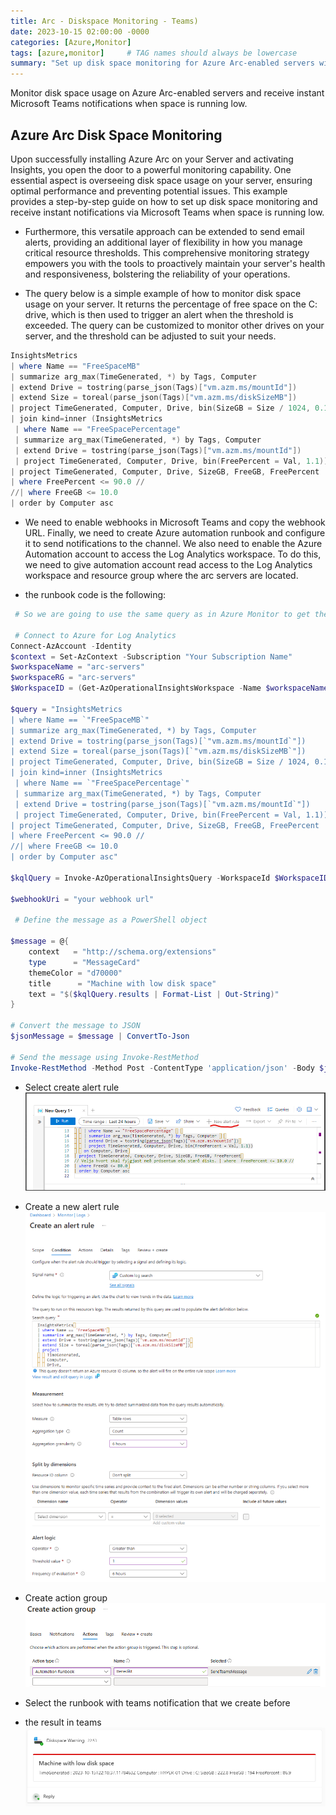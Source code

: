 ```yaml
---
title: Arc - Diskspace Monitoring - Teams)
date: 2023-10-15 02:00:00 -0000
categories: [Azure,Monitor]
tags: [azure,monitor]     # TAG names should always be lowercase
summary: "Set up disk space monitoring for Azure Arc-enabled servers with Teams notifications when storage is running low using Azure Monitor Insights."
---
```


Monitor disk space usage on Azure Arc-enabled servers and receive instant Microsoft Teams notifications when space is running low.

<!--more-->

## Azure Arc Disk Space Monitoring

Upon successfully installing Azure Arc on your Server and activating Insights, you open the door to a powerful monitoring capability. One essential aspect is overseeing disk space usage on your server, ensuring optimal performance and preventing potential issues. This example provides a step-by-step guide on how to set up disk space monitoring and receive instant notifications via Microsoft Teams when space is running low.

- Furthermore, this versatile approach can be extended to send email alerts, providing an additional layer of flexibility in how you manage critical resource thresholds. This comprehensive monitoring strategy empowers you with the tools to proactively maintain your server's health and responsiveness, bolstering the reliability of your operations.

- The query below is a simple example of how to monitor disk space usage on your server. It returns the percentage of free space on the C: drive, which is then used to trigger an alert when the threshold is exceeded. The query can be customized to monitor other drives on your server, and the threshold can be adjusted to suit your needs.

```powershell
InsightsMetrics 
| where Name == "FreeSpaceMB" 
| summarize arg_max(TimeGenerated, *) by Tags, Computer 
| extend Drive = tostring(parse_json(Tags)["vm.azm.ms/mountId"]) 
| extend Size = toreal(parse_json(Tags)["vm.azm.ms/diskSizeMB"]) 
| project TimeGenerated, Computer, Drive, bin(SizeGB = Size / 1024, 0.1), bin(FreeGB = Val / 1024, 1) 
| join kind=inner (InsightsMetrics 
 | where Name == "FreeSpacePercentage" 
 | summarize arg_max(TimeGenerated, *) by Tags, Computer 
 | extend Drive = tostring(parse_json(Tags)["vm.azm.ms/mountId"]) 
 | project TimeGenerated, Computer, Drive, bin(FreePercent = Val, 1.1))on Computer, Drive 
| project TimeGenerated, Computer, Drive, SizeGB, FreeGB, FreePercent 
| where FreePercent <= 90.0 //
//| where FreeGB <= 10.0 
| order by Computer asc
```

- We need to enable webhooks in Microsoft Teams and copy the webhook URL. Finally, we need to create Azure automation runbook and configure it to send notifications to the channel.
We also need to enable the Azure Automation account to access the Log Analytics workspace. To do this, we need to give automation account read access to the Log Analytics workspace and resource group where the arc servers are located.

- the runbook code is the following:

```powershell
 # So we are going to use the same query as in Azure Monitor to get the results and send it to Teams

 # Connect to Azure for Log Analytics
Connect-AzAccount -Identity
$context = Set-AzContext -Subscription "Your Subscription Name"
$workspaceName = "arc-servers"
$workspaceRG = "arc-servers"
$WorkspaceID = (Get-AzOperationalInsightsWorkspace -Name $workspaceName -ResourceGroupName $workspaceRG).CustomerID

$query = "InsightsMetrics
| where Name == `"FreeSpaceMB`"
| summarize arg_max(TimeGenerated, *) by Tags, Computer 
| extend Drive = tostring(parse_json(Tags)[`"vm.azm.ms/mountId`"]) 
| extend Size = toreal(parse_json(Tags)[`"vm.azm.ms/diskSizeMB`"]) 
| project TimeGenerated, Computer, Drive, bin(SizeGB = Size / 1024, 0.1), bin(FreeGB = Val / 1024, 1) 
| join kind=inner (InsightsMetrics 
 | where Name == `"FreeSpacePercentage`" 
 | summarize arg_max(TimeGenerated, *) by Tags, Computer 
 | extend Drive = tostring(parse_json(Tags)[`"vm.azm.ms/mountId`"]) 
 | project TimeGenerated, Computer, Drive, bin(FreePercent = Val, 1.1))on Computer, Drive 
| project TimeGenerated, Computer, Drive, SizeGB, FreeGB, FreePercent 
| where FreePercent <= 90.0 //
//| where FreeGB <= 10.0 
| order by Computer asc"

$kqlQuery = Invoke-AzOperationalInsightsQuery -WorkspaceId $WorkspaceID -Query $query

$webhookUri = "your webhook url"

 # Define the message as a PowerShell object

$message = @{
    context   = "http://schema.org/extensions"
    type      = "MessageCard"
    themeColor = "d70000"
    title      = "Machine with low disk space"
    text = "$($kqlQuery.results | Format-List | Out-String)"
}

# Convert the message to JSON
$jsonMessage = $message | ConvertTo-Json

# Send the message using Invoke-RestMethod
Invoke-RestMethod -Method Post -ContentType 'application/json' -Body $jsonMessage -Uri $webhookUri
```
- Select create alert rule
![Desktop View](/assets/img/blog/AzureMonitor.png)

- Create a new alert rule
![Desktop View](/assets/img/blog/Create_an_alert_rule.png)

- Create action group
![Desktop View](/assets/img/blog/Action_Group.png)

- Select the runbook with teams notification that we create before

- the result in teams
![Desktop View](/assets/img/blog/diskalert_teams.png)